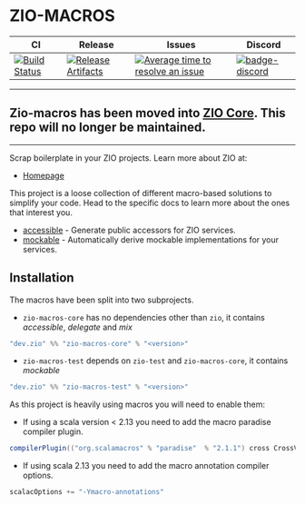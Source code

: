 # ZIO-MACROS

| CI | Release | Issues |  Discord |
| --- | --- | --- | --- |
| [![Build Status][badge-ci]][link-ci] | [![Release Artifacts][badge-sonatype]][link-sonatype] | [![Average time to resolve an issue][badge-iim]][link-iim] | [![badge-discord]][link-discord] |

---
## Zio-macros has been moved into [ZIO Core](https://github.com/zio/zio). This repo will no longer be maintained.
---

Scrap boilerplate in your ZIO projects.
Learn more about ZIO at:

- [Homepage](https://zio.dev)

This project is a loose collection of different macro-based solutions to simplify your code. Head to the specific docs to
learn more about the ones that interest you.

- [accessible](docs/accessible.md) - Generate public accessors for ZIO services.
- [mockable](docs/mockable.md) - Automatically derive mockable implementations for your services.

## Installation

The macros have been split into two subprojects.

- `zio-macros-core` has no dependencies other than `zio`, it contains _accessible_, _delegate_ and _mix_

```scala
"dev.zio" %% "zio-macros-core" % "<version>"
```

- `zio-macros-test` depends on `zio-test` and `zio-macros-core`, it contains _mockable_

```scala
"dev.zio" %% "zio-macros-test" % "<version>"
```

As this project is heavily using macros you will need to enable them:

- If using a scala version < 2.13 you need to add the macro paradise compiler plugin.

```scala
compilerPlugin(("org.scalamacros" % "paradise"  % "2.1.1") cross CrossVersion.full)
```

- If using scala 2.13 you need to add the macro annotation compiler options.
```scala
scalacOptions += "-Ymacro-annotations"
```


[badge-ci]: https://circleci.com/gh/zio/zio-macros/tree/master.svg?style=svg
[badge-sonatype]: https://img.shields.io/nexus/r/https/oss.sonatype.org/dev.zio/zio-macros-core_2.12.svg
[badge-iim]: https://isitmaintained.com/badge/resolution/zio/zio-macros.svg
[badge-discord]: https://img.shields.io/discord/629491597070827530?logo=discord "chat on discord"

[link-ci]: https://circleci.com/gh/zio/zio-macros/tree/master
[link-sonatype]: https://oss.sonatype.org/content/repositories/releases/dev/zio/zio-macros-core_2.12/
[link-iim]: https://isitmaintained.com/project/zio/zio-macros
[link-discord]: https://discord.gg/2ccFBr4 "Discord"
